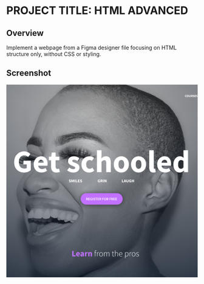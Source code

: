 # PROJECT TITLE: HTML ADVANCED

## Overview

Implement a webpage from a Figma designer file focusing on HTML structure only, without CSS or styling.


## Screenshot

![alt text](image.png)